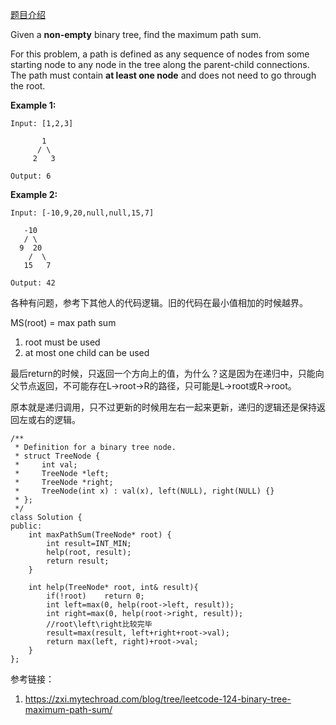 [题目介绍](https://leetcode.com/problems/binary-tree-maximum-path-sum/)

Given a **non-empty** binary tree, find the maximum path sum.

For this problem, a path is defined as any sequence of nodes from some starting node to any node in the tree along the parent-child connections. The path must contain **at least one node** and does not need to go through the root.

**Example 1:**

```
Input: [1,2,3]

       1
      / \
     2   3

Output: 6
```

**Example 2:**

```
Input: [-10,9,20,null,null,15,7]

   -10
   / \
  9  20
    /  \
   15   7

Output: 42
```



各种有问题，参考下其他人的代码逻辑。旧的代码在最小值相加的时候越界。

MS(root) = max path sum

1. root must be used
2. at most one child can be used

最后return的时候，只返回一个方向上的值，为什么？这是因为在递归中，只能向父节点返回，不可能存在L->root->R的路径，只可能是L->root或R->root。

原本就是递归调用，只不过更新的时候用左右一起来更新，递归的逻辑还是保持返回左或右的逻辑。

```
/**
 * Definition for a binary tree node.
 * struct TreeNode {
 *     int val;
 *     TreeNode *left;
 *     TreeNode *right;
 *     TreeNode(int x) : val(x), left(NULL), right(NULL) {}
 * };
 */
class Solution {
public:
    int maxPathSum(TreeNode* root) {
        int result=INT_MIN;
        help(root, result);
        return result;
    }
    
    int help(TreeNode* root, int& result){
        if(!root)    return 0;
        int left=max(0, help(root->left, result));
        int right=max(0, help(root->right, result));
        //root\left\right比较完毕
        result=max(result, left+right+root->val);
        return max(left, right)+root->val;
    }
};
```



参考链接：

1. https://zxi.mytechroad.com/blog/tree/leetcode-124-binary-tree-maximum-path-sum/